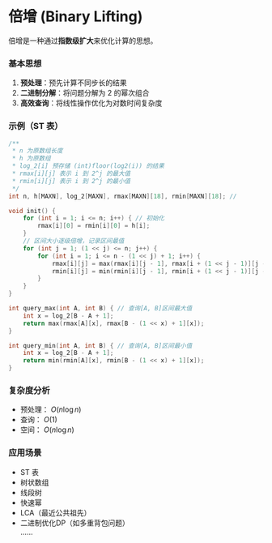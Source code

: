 # 倍增 (Binary Lifting)

倍增是一种通过**指数级扩大**来优化计算的思想。

### 基本思想

1. **预处理**：预先计算不同步长的结果
2. **二进制分解**：将问题分解为 $2$ 的幂次组合
3. **高效查询**：将线性操作优化为对数时间复杂度

### 示例（ST 表）

```cpp
/** 
 * n 为原数组长度
 * h 为原数组
 * log_2[i] 预存储 (int)floor(log2(i)) 的结果
 * rmax[i][j] 表示 i 到 2^j 的最大值
 * rmin[i][j] 表示 i 到 2^j 的最小值
 */
int n, h[MAXN], log_2[MAXN], rmax[MAXN][18], rmin[MAXN][18]; // 

void init() {
	for (int i = 1; i <= n; i++) { // 初始化
		rmax[i][0] = rmin[i][0] = h[i];
	}
    // 区间大小逐级倍增，记录区间最值
	for (int j = 1; (1 << j) <= n; j++) {
		for (int i = 1; i <= n - (1 << j) + 1; i++) { 
			rmax[i][j] = max(rmax[i][j - 1], rmax[i + (1 << j - 1)][j - 1]);
			rmin[i][j] = min(rmin[i][j - 1], rmin[i + (1 << j - 1)][j - 1]);
		}
	}
}

int query_max(int A, int B) { // 查询[A, B]区间最大值
	int x = log_2[B - A + 1];
	return max(rmax[A][x], rmax[B - (1 << x) + 1][x]);
}

int query_min(int A, int B) { // 查询[A, B]区间最小值
	int x = log_2[B - A + 1];
	return min(rmin[A][x], rmin[B - (1 << x) + 1][x]);
}
```

### 复杂度分析​​

- 预处理： $O(n \log n)$
- 查询： $O(1)$
- 空间： $O(n \log n)$

### 应用场景

- ST 表
- 树状数组
- 线段树
- 快速幂
- LCA（最近公共祖先）
- 二进制优化DP（如多重背包问题）\
  ……